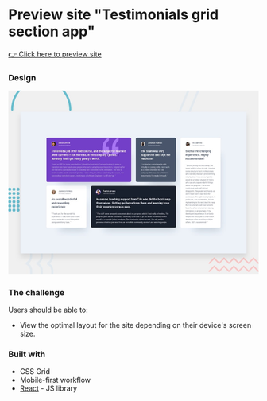 # Preview site "Testimonials grid section app" 
[👉 Click here to preview site](https://maym42.github.io/testimonials-grid-section-app/)

### Design

![Design preview for the Testimonials grid section app ](./design/desktop-preview.jpg)

### The challenge

Users should be able to:

- View the optimal layout for the site depending on their device's screen size.

### Built with

- CSS Grid
- Mobile-first workflow
- [React](https://reactjs.org/) - JS library

